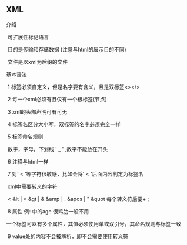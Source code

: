 <h2>XML</h2>

介绍

​        可扩展性标记语言

​        目的是传输和存储数据  (注意与html的展示目的不同)

​        文件是以xml为后缀的文件

基本语法

​        1 标签必须自定义，但是名字要有含义，且是双标签<></>

​        2 每一个xml必须有且仅有一个根标签(节点)

​        3 xml的头部声明可有可无  <? version='1.0' encoding='utf-8' ?> 

​        4 标签名区分大小写，双标签的名字必须完全一样

​        5 标签命名规则

​                   数字，字母，下划线 ' _ ' ,数字不能放在开头

​        6 注释与html一样

​        7 对‘ < ’等字符很敏感，比如会将' < '后面内容判定为标签名

​                   xml中需要转义的字符

​                   <    &lt     |   >    &gt    |    &  &amp    |    .   &apos     |    "    &quot     每个转义符后要+  ;   

​        8 属性  例:  <name age=''></name>  中的age  很鸡肋一般不用

​                   一个标签可以有多个属性，其值必须使用单或双引号，其命名规则与标签一致

​        9 <![CDATA[ value ]]>   value处的内容不会被解析，即不会需要使用转义符